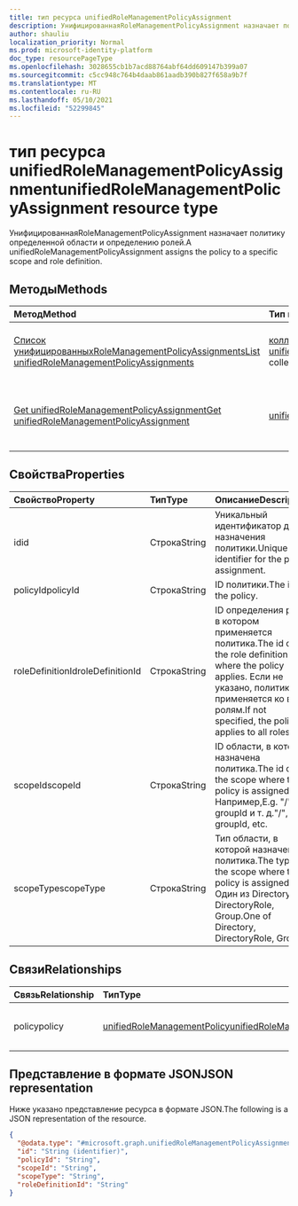 ```yaml
---
title: тип ресурса unifiedRoleManagementPolicyAssignment
description: УнифицированнаяRoleManagementPolicyAssignment назначает политику определенной области и определению ролей.
author: shauliu
localization_priority: Normal
ms.prod: microsoft-identity-platform
doc_type: resourcePageType
ms.openlocfilehash: 3028655cb1b7acd88764abf64dd609147b399a07
ms.sourcegitcommit: c5cc948c764b4daab861aadb390b827f658a9b7f
ms.translationtype: MT
ms.contentlocale: ru-RU
ms.lasthandoff: 05/10/2021
ms.locfileid: "52299845"
---
```

# <a name="unifiedrolemanagementpolicyassignment-resource-type"></a><span data-ttu-id="88865-103">тип ресурса unifiedRoleManagementPolicyAssignment</span><span class="sxs-lookup"><span data-stu-id="88865-103">unifiedRoleManagementPolicyAssignment resource type</span></span>

<span data-ttu-id="88865-104">УнифицированнаяRoleManagementPolicyAssignment назначает политику определенной области и определению ролей.</span><span class="sxs-lookup"><span data-stu-id="88865-104">A unifiedRoleManagementPolicyAssignment assigns the policy to a specific scope and role definition.</span></span>

## <a name="methods"></a><span data-ttu-id="88865-105">Методы</span><span class="sxs-lookup"><span data-stu-id="88865-105">Methods</span></span>
|<span data-ttu-id="88865-106">Метод</span><span class="sxs-lookup"><span data-stu-id="88865-106">Method</span></span>|<span data-ttu-id="88865-107">Тип возвращаемых данных</span><span class="sxs-lookup"><span data-stu-id="88865-107">Return type</span></span>|<span data-ttu-id="88865-108">Описание</span><span class="sxs-lookup"><span data-stu-id="88865-108">Description</span></span>|
|:---|:---|:---|
|[<span data-ttu-id="88865-109">Список унифицированныхRoleManagementPolicyAssignments</span><span class="sxs-lookup"><span data-stu-id="88865-109">List unifiedRoleManagementPolicyAssignments</span></span>](../api/unifiedrolemanagementpolicyassignment-list.md)|<span data-ttu-id="88865-110">[коллекция unifiedRoleManagementPolicyAssignment](../resources/unifiedrolemanagementpolicyassignment.md)</span><span class="sxs-lookup"><span data-stu-id="88865-110">[unifiedRoleManagementPolicyAssignment](../resources/unifiedrolemanagementpolicyassignment.md) collection</span></span>|<span data-ttu-id="88865-111">Получите список объектов [unifiedRoleManagementPolicyAssignment](../resources/unifiedrolemanagementpolicyassignment.md) и их свойств.</span><span class="sxs-lookup"><span data-stu-id="88865-111">Get a list of the [unifiedRoleManagementPolicyAssignment](../resources/unifiedrolemanagementpolicyassignment.md) objects and their properties.</span></span>|
|[<span data-ttu-id="88865-112">Get unifiedRoleManagementPolicyAssignment</span><span class="sxs-lookup"><span data-stu-id="88865-112">Get unifiedRoleManagementPolicyAssignment</span></span>](../api/unifiedrolemanagementpolicyassignment-get.md)|[<span data-ttu-id="88865-113">unifiedRoleManagementPolicyAssignment</span><span class="sxs-lookup"><span data-stu-id="88865-113">unifiedRoleManagementPolicyAssignment</span></span>](../resources/unifiedrolemanagementpolicyassignment.md)|<span data-ttu-id="88865-114">Ознакомьтесь с свойствами и отношениями единого [объектаRoleManagementPolicyAssignment.](../resources/unifiedrolemanagementpolicyassignment.md)</span><span class="sxs-lookup"><span data-stu-id="88865-114">Read the properties and relationships of an [unifiedRoleManagementPolicyAssignment](../resources/unifiedrolemanagementpolicyassignment.md) object.</span></span>|

## <a name="properties"></a><span data-ttu-id="88865-115">Свойства</span><span class="sxs-lookup"><span data-stu-id="88865-115">Properties</span></span>
|<span data-ttu-id="88865-116">Свойство</span><span class="sxs-lookup"><span data-stu-id="88865-116">Property</span></span>|<span data-ttu-id="88865-117">Тип</span><span class="sxs-lookup"><span data-stu-id="88865-117">Type</span></span>|<span data-ttu-id="88865-118">Описание</span><span class="sxs-lookup"><span data-stu-id="88865-118">Description</span></span>|
|:---|:---|:---|
|<span data-ttu-id="88865-119">id</span><span class="sxs-lookup"><span data-stu-id="88865-119">id</span></span>|<span data-ttu-id="88865-120">Строка</span><span class="sxs-lookup"><span data-stu-id="88865-120">String</span></span>|<span data-ttu-id="88865-121">Уникальный идентификатор для назначения политики.</span><span class="sxs-lookup"><span data-stu-id="88865-121">Unique identifier for the policy assignment.</span></span>|
|<span data-ttu-id="88865-122">policyId</span><span class="sxs-lookup"><span data-stu-id="88865-122">policyId</span></span>|<span data-ttu-id="88865-123">Строка</span><span class="sxs-lookup"><span data-stu-id="88865-123">String</span></span>|<span data-ttu-id="88865-124">ID политики.</span><span class="sxs-lookup"><span data-stu-id="88865-124">The id of the policy.</span></span>|
|<span data-ttu-id="88865-125">roleDefinitionId</span><span class="sxs-lookup"><span data-stu-id="88865-125">roleDefinitionId</span></span>|<span data-ttu-id="88865-126">Строка</span><span class="sxs-lookup"><span data-stu-id="88865-126">String</span></span>|<span data-ttu-id="88865-127">ID определения роли, в котором применяется политика.</span><span class="sxs-lookup"><span data-stu-id="88865-127">The id of the role definition where the policy applies.</span></span> <span data-ttu-id="88865-128">Если не указано, политика применяется ко всем ролям.</span><span class="sxs-lookup"><span data-stu-id="88865-128">If not specified, the policy applies to all roles.</span></span>|
|<span data-ttu-id="88865-129">scopeId</span><span class="sxs-lookup"><span data-stu-id="88865-129">scopeId</span></span>|<span data-ttu-id="88865-130">Строка</span><span class="sxs-lookup"><span data-stu-id="88865-130">String</span></span>|<span data-ttu-id="88865-131">ID области, в которой назначена политика.</span><span class="sxs-lookup"><span data-stu-id="88865-131">The id of the scope where the policy is assigned.</span></span> <span data-ttu-id="88865-132">Например,</span><span class="sxs-lookup"><span data-stu-id="88865-132">E.g.</span></span> <span data-ttu-id="88865-133">"/", groupId и т. д.</span><span class="sxs-lookup"><span data-stu-id="88865-133">"/", groupId, etc.</span></span>|
|<span data-ttu-id="88865-134">scopeType</span><span class="sxs-lookup"><span data-stu-id="88865-134">scopeType</span></span>|<span data-ttu-id="88865-135">Строка</span><span class="sxs-lookup"><span data-stu-id="88865-135">String</span></span>|<span data-ttu-id="88865-136">Тип области, в которой назначена политика.</span><span class="sxs-lookup"><span data-stu-id="88865-136">The type of the scope where the policy is assigned.</span></span> <span data-ttu-id="88865-137">Один из Directory, DirectoryRole, Group.</span><span class="sxs-lookup"><span data-stu-id="88865-137">One of Directory, DirectoryRole, Group.</span></span>|

## <a name="relationships"></a><span data-ttu-id="88865-138">Связи</span><span class="sxs-lookup"><span data-stu-id="88865-138">Relationships</span></span>
|<span data-ttu-id="88865-139">Связь</span><span class="sxs-lookup"><span data-stu-id="88865-139">Relationship</span></span>|<span data-ttu-id="88865-140">Тип</span><span class="sxs-lookup"><span data-stu-id="88865-140">Type</span></span>|<span data-ttu-id="88865-141">Описание</span><span class="sxs-lookup"><span data-stu-id="88865-141">Description</span></span>|
|:---|:---|:---|
|<span data-ttu-id="88865-142">policy</span><span class="sxs-lookup"><span data-stu-id="88865-142">policy</span></span>|[<span data-ttu-id="88865-143">unifiedRoleManagementPolicy</span><span class="sxs-lookup"><span data-stu-id="88865-143">unifiedRoleManagementPolicy</span></span>](../resources/unifiedrolemanagementpolicy.md)|<span data-ttu-id="88865-144">Политика назначения.</span><span class="sxs-lookup"><span data-stu-id="88865-144">The policy for the assignment.</span></span>|

## <a name="json-representation"></a><span data-ttu-id="88865-145">Представление в формате JSON</span><span class="sxs-lookup"><span data-stu-id="88865-145">JSON representation</span></span>
<span data-ttu-id="88865-146">Ниже указано представление ресурса в формате JSON.</span><span class="sxs-lookup"><span data-stu-id="88865-146">The following is a JSON representation of the resource.</span></span>
<!-- {
  "blockType": "resource",
  "keyProperty": "id",
  "@odata.type": "microsoft.graph.unifiedRoleManagementPolicyAssignment",
  "openType": false
}
-->
``` json
{
  "@odata.type": "#microsoft.graph.unifiedRoleManagementPolicyAssignment",
  "id": "String (identifier)",
  "policyId": "String",
  "scopeId": "String",
  "scopeType": "String",
  "roleDefinitionId": "String"
}
```

